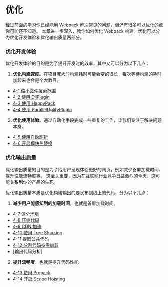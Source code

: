 # 优化
经过前面的学习你已经能用 Webpack 解决常见的问题，但还有很多可以优化的点你可能还不知道。
本章进一步深入，教你如何优化 Webpack 构建。优化可以分为优化开发体验和优化输出质量两部分。

### 优化开发体验
优化开发体验的目的是为了提升开发时的效率，其中又可以分为以下几点：

1. **优化构建速度**。在项目庞大时构建耗时可能会变的很长，每次等待构建的耗时加起来也会是个大数目。
  - [4-1 缩小文件搜索范围](4-1缩小文件搜索范围.md)
  - [4-2 使用 DllPlugin](4-2使用DllPlugin.md)
  - [4-3 使用 HappyPack](4-3使用HappyPack.md)
  - [4-4 使用 ParallelUglifyPlugin](4-4使用ParallelUglifyPlugin.md)
  
2. **优化使用体验**。通过自动化手段完成一些重复的工作，让我们专注于解决问题本身。
  - [4-5 使用自动刷新](4-5使用自动刷新.md)
  - [4-6 开启模块热替换](4-6开启模块热替换.md)
  
### 优化输出质量
优化输出质量的目的是为了给用户呈现体验更好的网页，例如减少首屏加载时间、提升性能流畅度等。
这至关重要，因为在互联网行业竞争日益激烈的今天，这可能关系到你的产品的生死。

优化输出质量本质是优化构建输出的要发布到线上的代码，分为以下几点：

1. **减少用户能感知到的加载时间**，也就是首屏加载时间。
  - [4-7 区分环境](4-7区分环境.md)
  - [4-8 压缩代码](4-8压缩代码.md)
  - [4-9 CDN 加速](4-9CDN加速.md)
  - [4-10 使用 Tree Sharking](4-10使用TreeSharking.md)
  - [4-11 提取公共代码](4-11提取公共代码.md)
  - [4-12 分割代码按需加载](4-12分割代码按需加载.md)
  - [输出代码分析]
  
2. **提升流畅度**，也就是提升代码性能。
  - [4-13 使用 Prepack](4-13使用Prepack.md)
  - [4-14 开启 Scope Hoisting](4-14开启ScopeHoisting.md)



